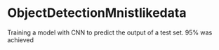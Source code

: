 # ObjectDetectionMnistlikedata

Training a model with CNN to predict the output of a test set. 95% was achieved 
